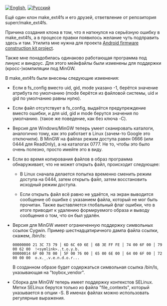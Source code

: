 [![English](http://flags.fmcdn.net/style/silk/png/gb.png)](README.md), [![Русский](http://flags.fmcdn.net/style/silk/png/ru.png)](README.ru.md)

Ещё один клон make_ext4fs и его друзей, ответвление от репозитория
superr/make_ext4fs.

Причина создания клона в том, что я наткнулся на серьёзную ошибку
в make_ext4fs, а в процессе правки появилось желание чуть подправить здесь и там.
Утилита мне нужна для проекта [Android firmware construction kit project](https://github.com/anpaza/afck).

Также мне понадобилась одинаково работающая программа под линукс и виндоус.
Для этого мейкфайлы были изменены для поддержки (кросс-)компиляции под MinGW.

В make_ext4fs были внесены следующие изменения:

* Если в fs_config вместо uid, gid, mode указано -1, берётся значение
  атрибута по умолчанию (mode берётся из файловой системы, uid и gid
  по умолчанию равны нулю).

* Если файл отсутствует в fs_config, выдаётся предупреждение вместо
  ошибки, и для uid, gid и mode берутся значения по умолчанию.
  (такое же поведение, как без ключа -C).

* Версия для Windows/MinGW теперь умеет сканировать каталоги, аналогично
  тому, как это работает в Linux (зачем-то Google это отключили).
  В MinGW на файлах режим доступа равен 0666 (или 0444 для ReadOnly),
  а на каталогах 0777. Не то, чтобы это было очень полезно, просто
  имейте это в виду.

* Если во время копирования файлов в образ программа обнаруживает, что
  не может открыть файл, происходит следующее:

  * В Linux сначала делается попытка временно сменить режим
    доступа на 0444, затем открыть файл, затем восстановить исходный
    режим доступа.

  * Если открыть файл всё равно не удаётся, на экран выводится
    сообщение об ошибке с указанием файла, который не мог быть
    прочитан. Также выставляется глобальный флаг ошибки, что
    в итоге приводит к удалению формируемого образа и выводу
    сообщения о том, что он был удалён.

* Версия для MinGW имеет ограниченную поддержку символьных ссылок Cygwin.
  Пример шестнадцатиричного дампа файла ссылки, скажем, /bin/ls:

  ```
  00000000 21 3C 73 79 │ 6D 6C 69 6E │ 6B 3E FF FE │ 74 00 6F 00 │ 79 00 62 00  !<symlink>..t.o.y.b.
  00000014 6F 00 78 00 │ 5F 00 76 00 │ 65 00 6E 00 │ 64 00 6F 00 │ 72 00 00 00  o.x._.v.e.n.d.o.r...
  ```

  В созданном образе будет содержаться символьная ссылка /bin/ls, указывающая
  на "toybox_vendor".

* Сборка для MinGW теперь имеет поддержку контекстов SELinux. Метки SELinux
  берутся только из файла "file_contexts", который указывается в опции -S.
  В именах файлах можно использовать регулярные выражения.
